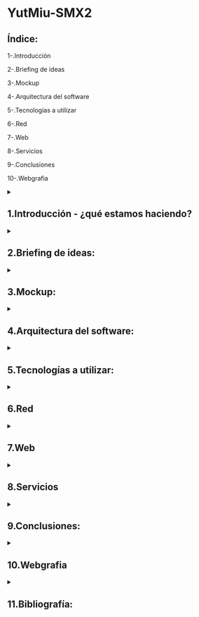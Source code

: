 # YutMiu-SMX2

## Índice:

1-.Introducción

2-.Briefing de ideas

3-.Mockup

4-.Arquitectura del software

5-.Tecnologías a utilizar

6-.Red

7-.Web

8-.Servicios

9-.Conclusiones

10-.Webgrafia

<details>
<summary><h2>1.Introducción - ¿qué estamos haciendo?</h2></summary>

Somos un grupo de dos personas que queremos hacer una web de musica i que hemos estado buscando webs i aplicaciones con este tipo de contenido(musica, opiniones, valoraciones i que puedan valorar qualquier musica ).

Descripción general del proyecto web:

Nuestra web va a tratar sobre una web de música en streaming y que los usuarios puedan ir comentando y recomendando músicas y dar sus opiniones respecto a la música que han escuchado
o que les han recomendado, va a tener un gran catálogo de músicas y de muchos estilos para satisfacer más a las personas que utilicen nuestra página, también nosotros queremos llegar a un público específico
que le encante la música, le gusta mucho opinar y debatir e/o crear debates entre ellos y leer opiniones sobre otras músicas.

¿Qué funcionalidades ofrecerá a los usuarios?

Las funciones que vamos a implementar en nuestra página web van a ser:
- Crear una cuenta para poder guardar tus musicas favoritas.
- Si te vinculas podrás tener amigos que te podrán recomendar música.
- Puedes hacer una lista personalizada de tus músicas favoritas.
- Cada canción tendrá una sección de comentarios donde podrás escribir tu opinión sobre cualquier canción y también poner del 1 al 5 cuanto te ha gustado.
</details>

<details>
<summary><h2>2.Briefing de ideas:</h2></summary>

Estas eran unas de las propuestas que teniamos antes de decidirnos
- 1-Hacer como una especie de Spotify pero sin anuncios

- 2-Hacer una web como Youtube

- 3-Hacer una especie de chat 

- 4-Hacer un foro de opiniones como Reddit

Al final vamos a combinar algunas de estas ideas, vamos ha hacer una web de música en streaming y que los usuarios puedan ir comentando y recomendando 
músicas y dar sus opiniones respecto a la música que han escuchado o que les han recomendado. Básicamente hemos escogido hacer esto porque a ambos nos gusta la 
música, y además nos pareció buena idea que hubiese un chat con comentarios y opiniones de lo que la gente escucha y ve.
</details>

<details>
<summary><h2>3.Mockup:</h2></summary>

Este seria el mockup de nuestra web.

Pagina Principal:
<img width="685" height="383" alt="image" src="https://github.com/user-attachments/assets/f819be13-d129-423d-9e3e-0f466092ac97" />
Esta es nuestra primera pagina. Des de aqui podemos escuchar musica i configurar un par de cosas. Todas las demas opciones para tenerlas tendras que iniciar sesion.

Inicio de sesion:
<img width="1125" height="628" alt="image" src="https://github.com/user-attachments/assets/657f6ad2-14e6-4589-833b-ca42ceea8b21" />
Esto sera nuestro inicio de sesion y de fondo intentaremos poner un video de nuestra web, ademas sino inicias sesion no podras publicar ni videos ni comentarios ni
poner valoraciones a las canciones, solo podras escucharlas y hacer todas las acciones sobre retroceder o avanzar o ponerlo en bucle., una
vez hayas iniciado sesion podras hacer todo.

Pagina principal luego del inicio de sesion:
<img width="1129" height="634" alt="image" src="https://github.com/user-attachments/assets/7b7e6fff-a37c-4407-8a4b-92c59367c581" />
Dentro de iniciar sesion podras utilizar todas las herramientas de nuestra web.
El contenido que tendra sera:

-Buscador
-Boton para ver la lista de busqueda
-Boton para ver tus amigos
-Boton de opiniones
-Boton de ajustes
-Musicas recomendadas con boton 
para entrar dento de cada musica
-Boton para ver tu perfil

Musicas:
<img width="1127" height="629" alt="image" src="https://github.com/user-attachments/assets/028edfcc-5c9d-4b27-9489-d2ef485d32d6" />
Esta opcion tambien estara disponible sin iniciar sesion, des de aqui solo podras escuchar la musica y ver el nombre de el artista
i ver su letra las opciones de valoraciones solo estara disponible si inicias sesion.

Opiniones:
<img width="1130" height="634" alt="image" src="https://github.com/user-attachments/assets/4de2ce40-07b0-48b0-9039-47c50c6370a7" />
Des de aqui podras ver comentarios de gente debatiendo sobre musicas y sus opiniones,tambien podras ver tustodas tus opiniones 
y valoraciones que has hecho. Tambien podras eliminar valoracioneso opiniones que hayas hecho 

Amigos
<img width="1125" height="629" alt="image" src="https://github.com/user-attachments/assets/31656063-b799-4611-bcba-08e3f34a4911" />
Dentro de aqui podras ver todos tus amigos, tambien des de esa pestaña podras ver el perfil de tus amigos.Tambien tendras un chat con cada 
amigo y tambien podreis pasaros musicas. 

Listas de musicas
<img width="1126" height="628" alt="image" src="https://github.com/user-attachments/assets/33b7421b-3ec2-4d06-a578-8db2960ec105" />
Aqui podras ver las musicas que hayas almazenado. Tambien podras hacer listas de musicas de lo que tu quieras.

Buscador
<img width="1128" height="632" alt="image" src="https://github.com/user-attachments/assets/1ba60730-1e27-4abb-9d32-daae5a2d67e6" />
Tambien esta es otra opcion que estara disponible sin tener que iniciar sesion y podras buscar la musica que tu prefieras o la que este 
disponible en nuestra web, tambien podras ver los artistas, el tipo de musica y una valoracion general de la musica.

Tu perfil
<img width="1129" height="631" alt="image" src="https://github.com/user-attachments/assets/a83cf8df-3fdc-43aa-b3d6-549731cd5316" />
Aqui podras ver bastantes cosas como:

-Tus musicas.
-Tus amigos.
-Tus listas de musica.
Tambien hay un boton
que te lleve a la 
privacidad de la cuenta.

Perfil de amigos
<img width="1127" height="631" alt="image" src="https://github.com/user-attachments/assets/d844342d-d264-4ca9-98e7-670c661e145c" />
Aqui podras ver el perfilde los amigos que tengas i podras ver:

-Amigos que tengan tus amigos.
-Musicas gustadas. 
- Listas de musicas que tenga.
-Comentarios i valoraciones que haya puesto.

Configuracion
<img width="1127" height="631" alt="image" src="https://github.com/user-attachments/assets/413a613c-f51e-455b-91fd-4505ed9988e2" />
Des de aqui podras modificar una variedad de contenido para que la experiencia con el usuario sea mejor, las opciones que hay son:

-Poder cambiar los colores de la 
pagina.
-Poder gestionar a la privacidad
de la cuenta.

Tambien ofrecemos opciones 
para la privacidad de el usuario
que son:

-Amigos no visibles.
-Usuarios no puedan acceder
a tus listas de musica.
-No poder recibir solicitudes de 
amistad.
-No son visibles tus comentarios
y varolaciones.

</details>

<details>
<summary><h2>4.Arquitectura del software:</h2></summary>


</details>

<details>
<summary><h2>5.Tecnologías a utilizar:</h2></summary>


</details>

<details>
<summary><h2>6.Red</h2></summary>
a.Diagrama de la red:



b.Mapa físico:



c.Mapa lógico:


</details>

<details>
<summary><h2>7.Web</h2></summary>
d.Diseño:



e.Mockup:



f.Mapa de navegabilidad:
</details>

<details>
<summary><h2>8.Servicios</h2></summary>
g.DNS:



h.DHCP:



i.Apache:



j.Firewall:



k.Copias de seguridad:
</details>

<details>
<summary><h2>9.Conclusiones:</h2></summary>
</details>

<details>
<summary><h2>10.Webgrafia</h2></summary>
</details>


<details>
<summary><h2>11.Bibliografía:</h2></summary>
</details>


